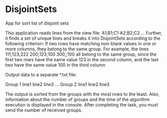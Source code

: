 # DisjointSets
App for sort list of disjoint sets

This application reads lines from the view file:
A1;B1;C1
A2;B2;C2
...
Further, it finds a set of unique lines and breaks it into DisjointSets according to the following criterion:
If two rows have matching non-blank values in one or more columns, they belong to the same group.
For example, the lines
111;123;222
200;123;100
300;;100
all belong to the same group, since the first two rows have the same value 123 in the second column, and the last two have the same value 100 in the third column

Output data to a separate *.txt file:

Group 1
line1
line2
line3
...
Group 2
line1
line2
line3

The output is sorted from the groups with the most rows to the least. Also, information about the number of groups and the time of the algorithm execution is displayed in the console.
After completing the task, you must send the number of received groups.
